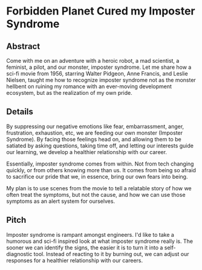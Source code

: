 # Forbidden Planet Cured my Imposter Syndrome

## Abstract

Come with me on an adventure with a heroic robot, a mad scientist, a feminist, a pilot, and our monster, imposter syndrome. Let me share how a sci-fi movie from 1956, starring Walter Pidgeon, Anne Francis, and Leslie Nielsen, taught me how to recognize imposter syndrome not as the monster hellbent on ruining my romance with an ever-moving development ecosystem, but as the realization of my own pride. 

## Details

By suppressing our negative emotions like fear, embarrassment, anger, frustration, exhaustion, etc, we are feeding our own monster (Imposter Syndrome). By facing those feelings head on, and allowing them to be satiated by asking questions, taking time off, and letting our interests guide our learning, we develop a healthier relationship with our career.

Essentially, imposter syndrome comes from within. Not from tech changing quickly, or from others knowing more than us. It comes from being so afraid to sacrifice our pride that we, in essence, bring our own fears into being.

My plan is to use scenes from the movie to tell a relatable story of how we often treat the symptoms, but not the cause, and how we can use those symptoms as an alert system for ourselves.

## Pitch

Imposter syndrome is rampant amongst engineers. I'd like to take a humorous and sci-fi inspired look at what imposter syndrome really is. The sooner we can identify the signs, the easier it is to turn it into a self-diagnostic tool. Instead of reacting to it by burning out, we can adjust our responses for a healthier relationship with our careers. 
